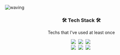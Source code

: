 ![waving](https://capsule-render.vercel.app/api?type=waving&color=timeGradient&text=Welcome%20to&fontAlignY=35&fontSize=80&height=220&animation=fadeIn&desc=Yoon's%20repository&descAlignY=53)

<h3 align="center">🛠 Tech Stack 🛠</h3>

<p align="center"> Techs that I've used at least once </p>

<p align="center">
  <img src="https://img.shields.io/badge/Python-C1AEEE?style=flat-square&logo=Python&logoColor=white"/></a>&nbsp 
  <img src="https://img.shields.io/badge/C-CD426B?style=flat-square&logo=C&logoColor=white"/></a>&nbsp 
  <img src="https://img.shields.io/badge/Javascript-ffb13b?style=flat-square&logo=javascript&logoColor=white"/></a>&nbsp
  <br />
  <img src="https://img.shields.io/badge/css-EF904C?style=flat-square&logo=css3&logoColor=white"/></a>&nbsp
  <img src="https://img.shields.io/badge/TypeScript-3178c6?style=flat-square&logo=TypeScript&logoColor=white"/></a>&nbsp
  <img src="https://img.shields.io/badge/Java-78EFAD?style=flat-square&logo=Java&logoColor=white"/></a>&nbsp


<!--
**nakevin96/nakevin96** is a ✨ _special_ ✨ repository because its `README.md` (this file) appears on your GitHub profile.

Here are some ideas to get you started:

- 🔭 I’m currently working on ...
- 🌱 I’m currently learning ...
- 👯 I’m looking to collaborate on ...
- 🤔 I’m looking for help with ...
- 💬 Ask me about ...
- 📫 How to reach me: ...
- 😄 Pronouns: ...
- ⚡ Fun fact: ...
-->
